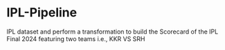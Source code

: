 # IPL-Pipeline

IPL dataset and perform a transformation to build the Scorecard of the IPL Final 2024 featuring two teams i.e., KKR VS SRH

